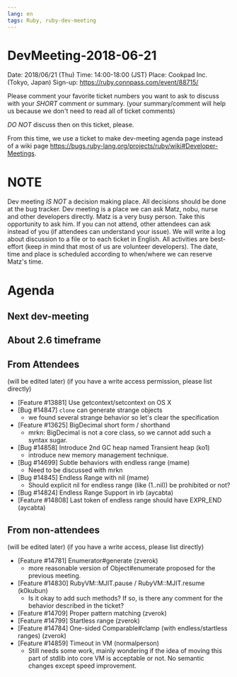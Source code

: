 ```yaml
---
lang: en
tags: Ruby, ruby-dev-meeting
---
```


# DevMeeting-2018-06-21

Date: 2018/06/21 (Thu)
Time: 14:00-18:00 (JST)
Place: Cookpad Inc. (Tokyo, Japan)
Sign-up: https://ruby.connpass.com/event/88715/

Please comment your favorite ticket numbers you want to ask to discuss with your *SHORT* comment or summary.
(your summary/comment will help us because we don't need to read all of ticket comments)

*DO NOT* discuss then on this ticket, please.

From this time, we use a ticket to make dev-meeting agenda page instead of a wiki page <https://bugs.ruby-lang.org/projects/ruby/wiki#Developer-Meetings>.

# NOTE

Dev meeting *IS NOT* a decision making place. All decisions should be done at the bug tracker.
Dev meeting is a place we can ask Matz, nobu, nurse and other developers directly.
Matz is a very busy person. Take this opportunity to ask him. If you can not attend, other attendees can ask instead of you (if attendees can understand your issue).
We will write a log about discussion to a file or to each ticket in English.
All activities are best-effort (keep in mind that most of us are volunteer developers).
The date, time and place is scheduled according to when/where we can reserve Matz's time.

# Agenda

## Next dev-meeting

## About 2.6 timeframe

## From Attendees

(will be edited later)
(if you have a write access permission, please list directly)

* [Feature #13881] Use getcontext/setcontext on OS X
* [Bug #14847] `clone` can generate strange objects
  * we found several strange behavior so let's clear the specification
* [Feature #13625] BigDecimal short form / shorthand
  * mrkn: BigDecimal is not a core class, so we cannot add such a syntax sugar.
* [Bug #14858] Introduce 2nd GC heap named Transient heap (ko1)
  * introduce new memory management technique.
* [Bug #14699] Subtle behaviors with endless range (mame)
  * Need to be discussed with mrkn
* [Bug #14845] Endless Range with nil (mame)
  * Should explicit nil for endless range (like (1..nil)) be prohibited or not?
* [Bug #14824] Endless Range Support in irb (aycabta)
* [Feature #14808] Last token of endless range should have EXPR_END (aycabta)

## From non-attendees


(will be edited later)
(if you have a write access, please list directly)

* [Feature #14781] Enumerator#generate (zverok)
  * more reasonable version of Object#enumerate proposed for the previous meeting.
* [Feature #14830] RubyVM::MJIT.pause / RubyVM::MJIT.resume (k0kubun)
  * Is it okay to add such methods? If so, is there any comment for the behavior described in the ticket?
* [Feature #14709] Proper pattern matching (zverok)
* [Feature #14799] Startless range (zverok)
* [Feature #14784] One-sided Comparable#clamp (with endless/startless ranges) (zverok)
* [Feature #14859] Timeout in VM (normalperson)
  *   Still needs some work, mainly wondering if the idea of moving this part of stdlib into core VM is acceptable or not.  No semantic changes except speed improvement.
